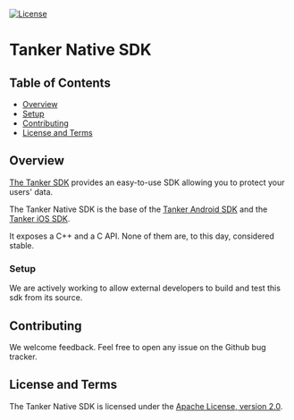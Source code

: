 [![License](https://img.shields.io/badge/License-Apache%202.0-blue.svg)](https://opensource.org/licenses/Apache-2.0)

# Tanker Native SDK

## Table of Contents

 * [Overview](#overview)
 * [Setup](#setup)
 * [Contributing](#contributing)
 * [License and Terms](#license-and-terms)
## Overview

[The Tanker SDK](https://tanker.io) provides an easy-to-use SDK allowing you to protect your users'
data.

The Tanker Native SDK is the base of the [Tanker Android SDK](https://github.com/TankerHQ/sdk-android) and the [Tanker iOS SDK](https://github.com/TankerHQ/sdk-ios).

It exposes a C++ and a C API. None of them are, to this day, considered stable.

### Setup

We are actively working to allow external developers to build and test this sdk from its source.

## Contributing

We welcome feedback. Feel free to open any issue on the Github bug tracker.

## License and Terms

The Tanker Native SDK is licensed under the
[Apache License, version 2.0](http://www.apache.org/licenses/LICENSE-2.0).
